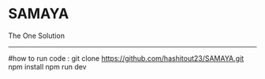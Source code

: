 # SAMAYA
The One Solution
_________________________________________________________________________
#how to run code :
git clone https://github.com/hashitout23/SAMAYA.git
npm install
npm run dev
